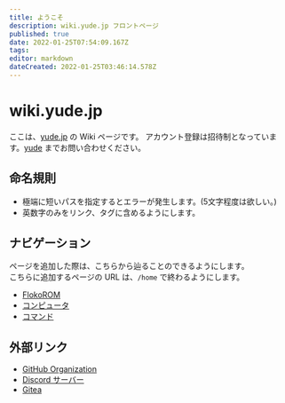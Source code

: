 ```yaml
---
title: ようこそ
description: wiki.yude.jp フロントページ
published: true
date: 2022-01-25T07:54:09.167Z
tags: 
editor: markdown
dateCreated: 2022-01-25T03:46:14.578Z
---
```


# wiki.yude.jp
ここは、[yude.jp](https://yude.jp) の Wiki ページです。
アカウント登録は招待制となっています。[yude](https://yude.jp/profile) までお問い合わせください。

## 命名規則
* 極端に短いパスを指定するとエラーが発生します。(5文字程度は欲しい。)
* 英数字のみをリンク、タグに含めるようにします。

## ナビゲーション
ページを追加した際は、こちらから辿ることのできるようにします。\
こちらに追加するページの URL は、`/home` で終わるようにします。
* [FlokoROM](/Floko/home)
* [コンピュータ](/hosts/home)
* [コマンド](/command/home)


## 外部リンク
* [GitHub Organization](https://github.com/yudejp)
* [Discord サーバー](https://discord.gg/X6srY7X)
* [Gitea](https://git.yude.jp/)